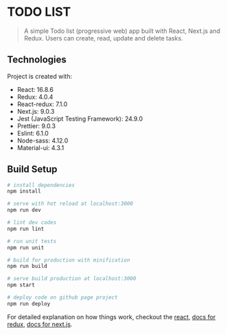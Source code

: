 # TODO LIST

> A simple Todo list (progressive web) app built with React, Next.js and Redux. Users can create, read, update and delete tasks.

## Technologies

Project is created with:

- React: 16.8.6
- Redux: 4.0.4
- React-redux: 7.1.0
- Next.js: 9.0.3
- Jest (JavaScript Testing Framework): 24.9.0
- Prettier: 9.0.3
- Eslint: 6.1.0
- Node-sass: 4.12.0
- Material-ui: 4.3.1

## Build Setup

```bash
# install dependencies
npm install

# serve with hot reload at localhost:3000
npm run dev

# lint dev codes
npm run lint

# run unit tests
npm run unit

# build for production with minification
npm run build

# serve build production at localhost:3000
npm start

# deploy code on github page project
npm run deploy
```

For detailed explanation on how things work, checkout the [react](https://reactjs.org), [docs for redux](https://redux.js.org/), [docs for next.js](https://nextjs.org/).
